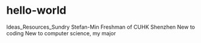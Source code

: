 # hello-world
Ideas_Resources_Sundry
Stefan-Min
Freshman of CUHK Shenzhen
New to coding
New to computer science, my major
